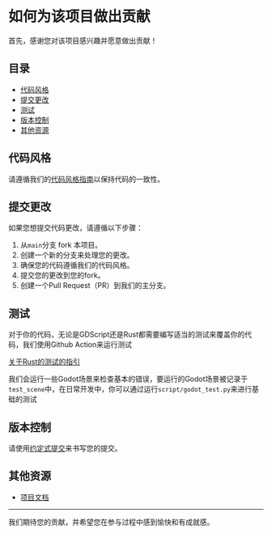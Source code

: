 # 如何为该项目做出贡献

首先，感谢您对该项目感兴趣并愿意做出贡献！

## 目录

- [代码风格](#代码风格)
- [提交更改](#提交更改)
- [测试](#测试)
- [版本控制](#版本控制)
- [其他资源](#其他资源)

## 代码风格

请遵循我们的[代码风格指南](docs/code_style-zh.md)以保持代码的一致性。

## 提交更改

如果您想提交代码更改，请遵循以下步骤：

1. 从`main`分支 fork 本项目。
2. 创建一个新的分支来处理您的更改。
3. 确保您的代码遵循我们的代码风格。
4. 提交您的更改到您的fork。
5. 创建一个Pull Request（PR）到我们的主分支。

## 测试

对于你的代码，无论是GDScript还是Rust都需要编写适当的测试来覆盖你的代码，我们使用Github Action来运行测试

[关于Rust的测试的指引](./docs/rust_test-zh.md)

我们会运行一些Godot场景来检查基本的错误，要运行的Godot场景被记录于```test_scene```中，在日常开发中，你可以通过运行```script/godot_test.py```来进行基础的测试

## 版本控制

请使用[约定式提交](https://www.conventionalcommits.org/zh-hans/v1.0.0/)来书写您的提交。

## 其他资源

- [项目文档](docs/)

---

我们期待您的贡献，并希望您在参与过程中感到愉快和有成就感。

